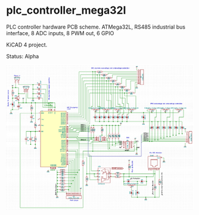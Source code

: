 # plc_controller_mega32l
PLC controller hardware PCB scheme. ATMega32L, RS485 industrial bus interface, 8 ADC inputs, 8 PWM out, 6 GPIO

KiCAD 4 project.

Status: Alpha


![KiCAD PLC Scheme Screenshot](doc/scheme_screenshot.png "PLC Scheme Screenshot")
